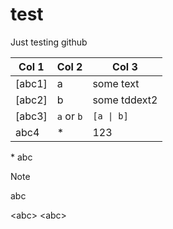 # test
Just testing github

| Col 1   | Col 2 | Col 3  |
|-|-|-|
| [abc1]  | a       | some text    |
| [abc2] | b       | some tddext2   |
| [abc3] | `a` or `b` | `[a \| b]` |
| abc4 | \* | 123 |

\* abc
> [!NOTE]
> abc


\<abc>
\<abc\>
